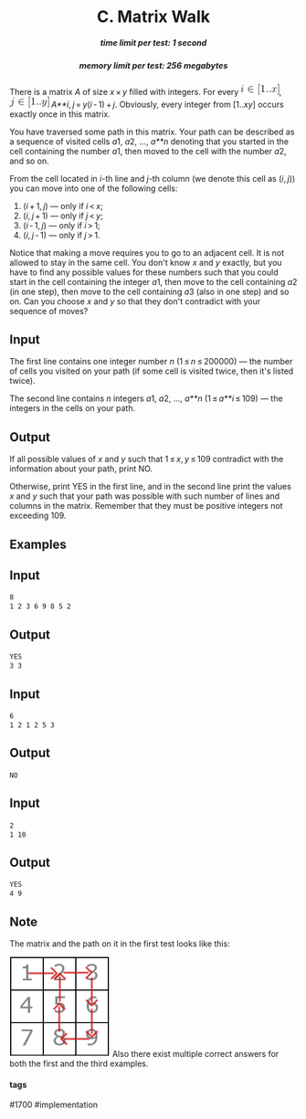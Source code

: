 <h1 style='text-align: center;'> C. Matrix Walk</h1>

<h5 style='text-align: center;'>time limit per test: 1 second</h5>
<h5 style='text-align: center;'>memory limit per test: 256 megabytes</h5>

There is a matrix *A* of size *x* × *y* filled with integers. For every ![](images/e87325918316c52884e4063f23cf77cfe475ee7c.png), ![](images/b2547b0e9acdacd0f9e1ca13295a4cc301cde743.png) *A**i*, *j* = *y*(*i* - 1) + *j*. Obviously, every integer from [1..*xy*] occurs exactly once in this matrix. 

You have traversed some path in this matrix. Your path can be described as a sequence of visited cells *a*1, *a*2, ..., *a**n* denoting that you started in the cell containing the number *a*1, then moved to the cell with the number *a*2, and so on.

From the cell located in *i*-th line and *j*-th column (we denote this cell as (*i*, *j*)) you can move into one of the following cells:

1. (*i* + 1, *j*) — only if *i* < *x*;
2. (*i*, *j* + 1) — only if *j* < *y*;
3. (*i* - 1, *j*) — only if *i* > 1;
4. (*i*, *j* - 1) — only if *j* > 1.

Notice that making a move requires you to go to an adjacent cell. It is not allowed to stay in the same cell. You don't know *x* and *y* exactly, but you have to find any possible values for these numbers such that you could start in the cell containing the integer *a*1, then move to the cell containing *a*2 (in one step), then move to the cell containing *a*3 (also in one step) and so on. Can you choose *x* and *y* so that they don't contradict with your sequence of moves?

## Input

The first line contains one integer number *n* (1 ≤ *n* ≤ 200000) — the number of cells you visited on your path (if some cell is visited twice, then it's listed twice).

The second line contains *n* integers *a*1, *a*2, ..., *a**n* (1 ≤ *a**i* ≤ 109) — the integers in the cells on your path.

## Output

If all possible values of *x* and *y* such that 1 ≤ *x*, *y* ≤ 109 contradict with the information about your path, print NO.

Otherwise, print YES in the first line, and in the second line print the values *x* and *y* such that your path was possible with such number of lines and columns in the matrix. Remember that they must be positive integers not exceeding 109.

## Examples

## Input


```
8  
1 2 3 6 9 8 5 2  

```
## Output


```
YES  
3 3  

```
## Input


```
6  
1 2 1 2 5 3  

```
## Output


```
NO  

```
## Input


```
2  
1 10  

```
## Output


```
YES  
4 9  

```
## Note

The matrix and the path on it in the first test looks like this:

 ![](images/393f28040d5802f08549a296dfb4b81849196c07.png) Also there exist multiple correct answers for both the first and the third examples.



#### tags 

#1700 #implementation 